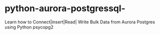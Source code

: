 # python-aurora-postgressql-
Learn how to Connect|insert|Read| Write Bulk Data from Aurora Postgres using Python psycopg2
